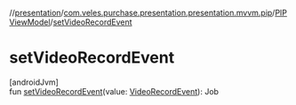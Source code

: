 //[presentation](../../../index.md)/[com.veles.purchase.presentation.presentation.mvvm.pip](../index.md)/[PIPViewModel](index.md)/[setVideoRecordEvent](set-video-record-event.md)

# setVideoRecordEvent

[androidJvm]\
fun [setVideoRecordEvent](set-video-record-event.md)(value: [VideoRecordEvent](https://developer.android.com/reference/kotlin/androidx/camera/video/VideoRecordEvent.html)): Job
